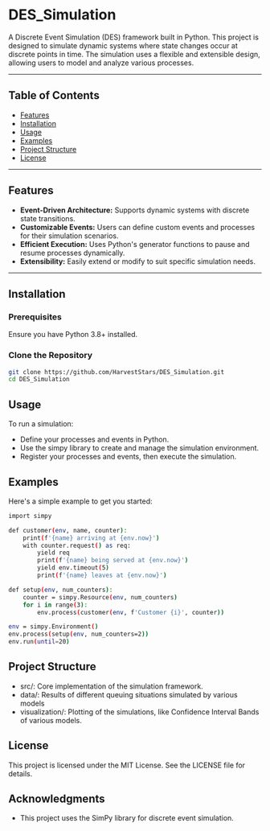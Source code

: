 # DES_Simulation

A Discrete Event Simulation (DES) framework built in Python. This project is designed to simulate dynamic systems where state changes occur at discrete points in time. The simulation uses a flexible and extensible design, allowing users to model and analyze various processes.

---

## Table of Contents

- [Features](#features)
- [Installation](#installation)
- [Usage](#usage)
- [Examples](#examples)
- [Project Structure](#project-structure)
- [License](#license)

---

## Features

- **Event-Driven Architecture:** Supports dynamic systems with discrete state transitions.
- **Customizable Events:** Users can define custom events and processes for their simulation scenarios.
- **Efficient Execution:** Uses Python's generator functions to pause and resume processes dynamically.
- **Extensibility:** Easily extend or modify to suit specific simulation needs.

---

## Installation

### Prerequisites
Ensure you have Python 3.8+ installed.

### Clone the Repository
```bash
git clone https://github.com/HarvestStars/DES_Simulation.git
cd DES_Simulation
```

## Usage
To run a simulation:

- Define your processes and events in Python.
- Use the simpy library to create and manage the simulation environment.
- Register your processes and events, then execute the simulation.

## Examples
Here's a simple example to get you started:
```bash
import simpy

def customer(env, name, counter):
    print(f'{name} arriving at {env.now}')
    with counter.request() as req:
        yield req
        print(f'{name} being served at {env.now}')
        yield env.timeout(5)
        print(f'{name} leaves at {env.now}')

def setup(env, num_counters):
    counter = simpy.Resource(env, num_counters)
    for i in range(3):
        env.process(customer(env, f'Customer {i}', counter))

env = simpy.Environment()
env.process(setup(env, num_counters=2))
env.run(until=20)
```

## Project Structure
- src/: Core implementation of the simulation framework.
- data/: Results of different queuing situations simulated by various models
- visualization/: Plotting of the simulations, like Confidence Interval Bands of various models.

## License
This project is licensed under the MIT License. See the LICENSE file for details.

## Acknowledgments
- This project uses the SimPy library for discrete event simulation.
